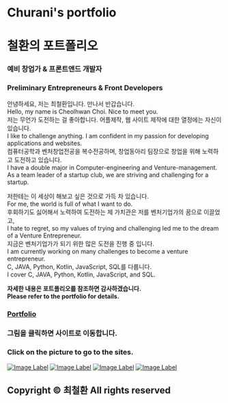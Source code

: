 # Churani's portfolio  
# 철환의 포트폴리오

### 예비 창업가 & 프론트앤드 개발자
### Preliminary Entrepreneurs & Front Developers
안녕하세요, 저는 최철환입니다. 만나서 반갑습니다.  
Hello, my name is Cheolhwan Choi. Nice to meet you.  
저는 무언가 도전하는 걸 좋아합니다. 어플제작, 웹 사이트 제작에 대한 열정에는 자신이 있습니다.  
I like to challenge anything. I am confident in my passion for developing applications and websites.  
컴퓨터공학과 벤처창업전공을 복수전공하며, 창업동아리 팀장으로 창업을 위해 노력하고 도전하고 있습니다.  
I have a double major in Computer-engineering and Venture-management.  
As a team leader of a startup club, we are striving and challenging for a startup.  
   
저한테는 이 세상이 해보고 싶은 것으로 가득 차 있습니다.  
For me, the world is full of what I want to do.  
후회하기도 싫어해서 노력하여 도전하는 제 가치관은 저를 벤처기업가의 꿈으로 이끌었고,  
I hate to regret, so my values of trying and challenging led me to the dream of a Venture Entrepreneur.  
지금은 벤처기업가가 되기 위한 많은 도전을 진행 중 입니다.  
I am currently working on many challenges to become a venture entrepreneur.  
C, JAVA, Python, Kotlin, JavaScript, SQL를 다룹니다.  
I cover C, JAVA, Python, Kotlin, JavaScript, and SQL.  
  
**자세한 내용은 포트폴리오를 참조하면 감사하겠습니다.**  
**Please refer to the portfolio for details.**  
### [Portfolio](https://cch230.github.io/Churani_portfolio/)
  
  
### 그림을 클릭하면 사이트로 이동합니다.  
### Click on the picture to go to the sites.  

[![Image Label](https://github.com/cch230/Churani_portfolio/blob/master/images/notion.png)](https://www.notion.so/puffinable/b92735dec5584b2d91ed8ac6c4737648)    [![Image Label]( https://github.com/cch230/Churani_portfolio/blob/master/images/git.png)](https://github.com/cch230)    [![Image Label](https://github.com/cch230/Churani_portfolio/blob/master/images/insta.png)](https://www.instagram.com/puffinable.official/)    [![Image Label](https://github.com/cch230/Churani_portfolio/blob/master/images/mail.png)](mailto:cch01024857239@gmail.com)

## Copyright © 최철환 All rights reserved
